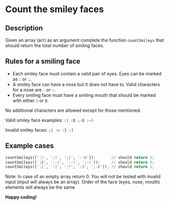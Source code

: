 # Count the smiley faces

## Description

Given an array (arr) as an argument complete the function `countSmileys` that should return the total number of smiling faces.

## Rules for a smiling face

* Each smiley face must contain a valid pair of eyes. Eyes can be marked as `:` or `;`.
* A smiley face can have a nose but it does not have to. Valid characters for a nose are `-` or `~`.
* Every smiling face must have a smiling mouth that should be marked with either `)` or `D`.

No additional characters are allowed except for those mentioned.

Valid smiley face examples:
`:) :D ;-D :~)`

Invalid smiley faces:
`;( :> :} :]`

## Example cases

```python
countSmileys([':)', ';(', ';}', ':-D']);       // should return 2;
countSmileys([';D', ':-(', ':-)', ';~)']);     // should return 3;
countSmileys([';]', ':[', ';*', ':$', ';-D']); // should return 1;
```

Note: In case of an empty array return 0. You will not be tested with invalid input (input will always be an array). Order of the face (eyes, nose, mouth) elements will always be the same

**Happy coding!**
